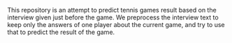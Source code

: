 This repository is an attempt to predict tennis games result based on the interview given just before the game.
We preprocess the interview text to keep only the answers of one player about the current game, and try to use that to predict the result of the game.
